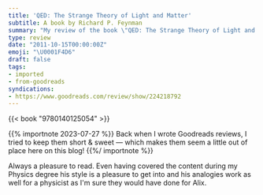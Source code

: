 ```yaml
---
title: 'QED: The Strange Theory of Light and Matter'
subtitle: A book by Richard P. Feynman
summary: "My review of the book \"QED: The Strange Theory of Light and Matter\" by Richard P. Feynman"
type: review
date: "2011-10-15T00:00:00Z"
emoji: "\U0001F4D6"
draft: false
tags:
- imported
- from-goodreads
syndications:
- https://www.goodreads.com/review/show/224218792
---
```


{{< book "9780140125054" >}}

{{% importnote 2023-07-27 %}}
Back when I wrote Goodreads reviews, I tried to keep them short & sweet — which makes them seem a little out of place here on this blog!
{{%/ importnote %}}

Always a pleasure to read. Even having covered the content during my Physics degree his style is a pleasure to get into and his analogies work as well for a physicist as I'm sure they would have done for Alix.
